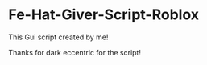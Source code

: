 # Fe-Hat-Giver-Script-Roblox

This Gui script created by me!

Thanks for dark eccentric for the script!
